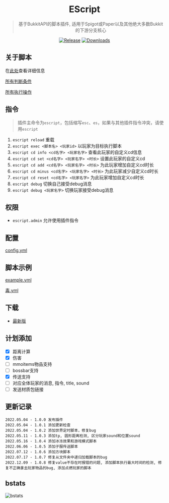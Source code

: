 <div align="center">

# EScript

> 基于BukkitAPI的脚本插件, 适用于Spigot或Paper以及其他绝大多数Bukkit的下游分支核心

[![Release](https://img.shields.io/github/v/release/4o4E/EScript?label=Release)](https://github.com/4o4E/EScript/releases/latest)
[![Downloads](https://img.shields.io/github/downloads/4o4E/EScript/total?label=Download)](https://github.com/4o4E/EScript/releases)

</div>

## 关于脚本

在[此处](docs/script.md)查看详细信息

[所有判断条件](docs/condition.md)

[所有执行操作](docs/execution.md)

## 指令

> 插件主命令为`escript`，包括缩写`esc`、`es`，如果与其他插件指令冲突，请使用`escript`

1. `escript reload` 重载
2. `escript exec <脚本名> <玩家id>` 以玩家为目标执行脚本
3. `escript cd info <cd名字> <玩家名字>` 查看此玩家的自定义cd信息
4. `escript cd set <cd名字> <玩家名字> <时长>` 设置此玩家的自定义cd
5. `escript cd add <cd名字> <玩家名字> <时长>` 为此玩家增加自定义cd时长
6. `escript cd minus <cd名字> <玩家名字> <时长>` 为此玩家减少自定义cd时长
7. `escript cd reset <cd名字> <玩家名字>` 为此玩家增加自定义cd时长
8. `escript debug` 切换自己接受debug消息 
9. `escript debug <玩家名字>` 切换玩家接受debug消息

## 权限

- `escript.admin` 允许使用插件指令

## 配置

[config.yml](src/main/resources/config.yml)

## 脚本示例

[example.yml](src/main/resources/example.yml)

[毒.yml](exmaples/毒.yml)

## 下载

- [最新版](https://github.com/4o4E/EScript/releases/latest)

## 计划添加

- [x] 距离计算
- [x] 伤害
- [ ] mmoitems物品支持
- [ ] bossbar支持
- [x] 传送支持
- [ ] 对应全体玩家的消息, 指令, title, sound
- [ ] 发送材质包链接

## 更新记录

```
2022.05.04 - 1.0.0 发布插件
2022.05.04 - 1.0.1 添加更新检查
2022.05.04 - 1.0.2 添加世界定时脚本，修复bug
2022.05.11 - 1.0.3 添加tp, 圆形距离检测, 区分玩家sound和位置sound
2022.05.16 - 1.0.4 添加冰冻效果和游戏模式脚本
2022.06.06 - 1.0.5 添加子服传送脚本
2022.07.12 - 1.0.6 添加方块脚本
2022.07.17 - 1.0.7 修复从文件夹中递归加载脚本的bug
2022.12.09 - 1.0.8 修复value不存在时报错的问题, 添加脚本执行最大时间的检测, 修复不正确拿去玩家物品的bug, 添加点燃玩家的脚本
```

## bstats

![bstats](https://bstats.org/signatures/bukkit/EScript.svg)